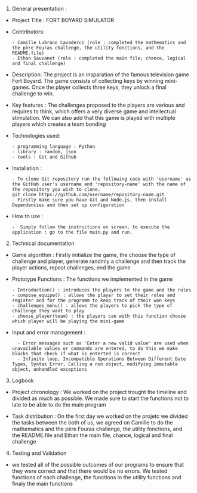 1. General presentation :
  - Project Title : FORT BOYARD SIMULATOR

  - Contributors:

        - Camille Lubrano Lavaderci (role : completed the mathematics and the père Fouras challenge, the utility fonctions, and the README.file)
        - Ethan Sauvanet (role : completed the main file; chance, logical and final challenge)
  
  - Description: The project is an insparation of the famous television game Fort Boyard. The game consists of collecting keys by winning mini-games. Once the player collects three keys, they unlock a final challenge to win.
  
  - Key features : The challenges proposed to the players are various and requires to think, which offers a very diverse game and intellectual stimulation. We can also add that this game is played with multiple players which creates a team bonding
  
  - Technologies used:

        - programming language : Python
        - library : random, json
        - tools : Git and Github
  
  - Installation :

        - To clone Git repository run the following code with 'username' as the GitHub user's username and 'repository-name' with the name of the repository you wish to clone.
        git clone https://github.com/username/repository-name.git
        - Firstly make sure you have Git and Node.js, then install Dependencies and then set up configuration

  - How to use :
   
        -  Simply follow the instructions on screen, to execute the application : go to the file main.py and run.


2. Technical documentation
  - Game algorithm : Firstly initialize the game, the choose the type of challenge and player, generate randmly a challenge and then track the player actions, repeat challenges, end the game

  - Prototype Functions : The functions we implemented in the game

        - Introduction() : introduces the players to the game and the rules
        - compose_equipe() : allows the player to set their roles and register and for the programm to keep track of their won keys 
        - challenges_menu() : allows the players to pick the type of challenge they want to play 
        - choose_player(team) : the players can with this function choose which player will be playing the mini-game

- Input and error management :
  
        - Error messages such as 'Enter a new valid value' are used when unavailable values or commands are entered, to do this we make blocks that check if what is enterted is correct
        - Infinite loop, Incompatible Operations Between Different Date Types, Syntax Error, Calling a non object, modifying immutable object, unhandled exceptions


3. Logbook

 - Project chronology : We worked on the project trought the timeline and divided as much as possible. We made sure to start the functions not to late to be able to do the main program

 - Task distribution : On the first day we worked on the projetc we divided the tasks between the both of us, we agreed on Camille to do the mathematics and the père Fouras challenge, the utility fonctions, and the README.file and Ethan the main file, chance, logical and final challenge

4. Testing and Validation
- we tested all of the possible outcomes of our programs to ensure that they were correct and that there would be no errors. We tested functions of each challenge, the functions in the utility functions and finaly the main functions

  
